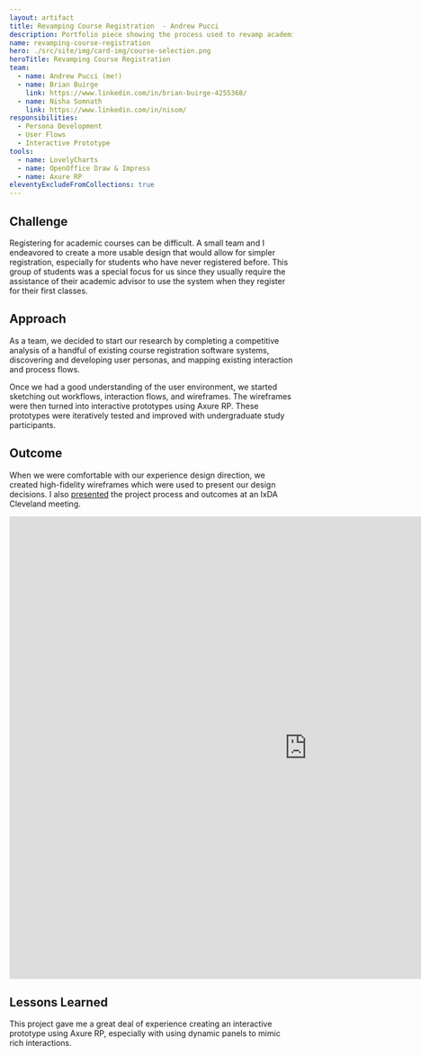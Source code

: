 ```yaml
---
layout: artifact
title: Revamping Course Registration  - Andrew Pucci
description: Portfolio piece showing the process used to revamp academic course registration.
name: revamping-course-registration
hero: ./src/site/img/card-img/course-selection.png
heroTitle: Revamping Course Registration
team:
  - name: Andrew Pucci (me!)
  - name: Brian Buirge
    link: https://www.linkedin.com/in/brian-buirge-4255368/
  - name: Nisha Somnath
    link: https://www.linkedin.com/in/nisom/
responsibilities:
  - Persona Development
  - User Flows
  - Interactive Prototype
tools:
  - name: LovelyCharts
  - name: OpenOffice Draw & Impress
  - name: Axure RP
eleventyExcludeFromCollections: true
---
```


## Challenge

Registering for academic courses can be difficult. A small team and I endeavored to create a more usable design that would allow for simpler registration, especially for students who have never registered before. This group of students was a special focus for us since they usually require the assistance of their academic advisor to use the system when they register for their first classes.

## Approach

As a team, we decided to start our research by completing a competitive analysis of a handful of existing course registration software systems, discovering and developing user personas, and mapping existing interaction and process flows.

Once we had a good understanding of the user environment, we started sketching out workflows, interaction flows, and wireframes. The wireframes were then turned into interactive prototypes using Axure RP. These prototypes were iteratively tested and improved with undergraduate study participants.

## Outcome

When we were comfortable with our experience design direction, we created high-fidelity wireframes which were used to present our design decisions.
I also [presented](http://www.slideshare.net/andrewrpucci/ixda-cleveland-ux-show-tell-oct-2011) the project process and outcomes at an IxDA Cleveland meeting.

<div class="embed-responsive embed-responsive-4by3 mb-3">
  <iframe class="embed-responsive-item" src="https://docs.google.com/presentation/d/1pysSKJNCSWJojZDcBSQOe25DPdZuNfill93RR9w96zA/embed?start=true&loop=true&delayms=3000" frameborder="0" width="1058" height="823" allowfullscreen="true" mozallowfullscreen="true" webkitallowfullscreen="true" title="Slides for presentation of course registration redesign at IxDA Cleveland"></iframe>
</div>

## Lessons Learned

This project gave me a great deal of experience creating an interactive prototype using Axure RP, especially with using dynamic panels to mimic rich interactions.

